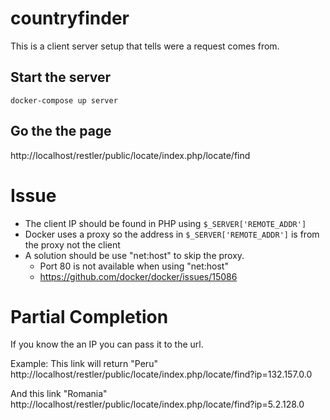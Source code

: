 # countryfinder
This is a client server setup that tells were a request comes from.

## Start the server
```
docker-compose up server
```

## Go the the page
http://localhost/restler/public/locate/index.php/locate/find

# Issue

* The client IP should be found in PHP using `$_SERVER['REMOTE_ADDR']`
* Docker uses a proxy so the address in `$_SERVER['REMOTE_ADDR']` is from the proxy not the client
* A solution should be use "net:host" to skip the proxy.
  * Port 80 is not available when using "net:host"
  * https://github.com/docker/docker/issues/15086

# Partial Completion
If you know the an IP you can pass it to the url.

Example: This link will return "Peru"
http://localhost/restler/public/locate/index.php/locate/find?ip=132.157.0.0

And this link "Romania"
http://localhost/restler/public/locate/index.php/locate/find?ip=5.2.128.0
